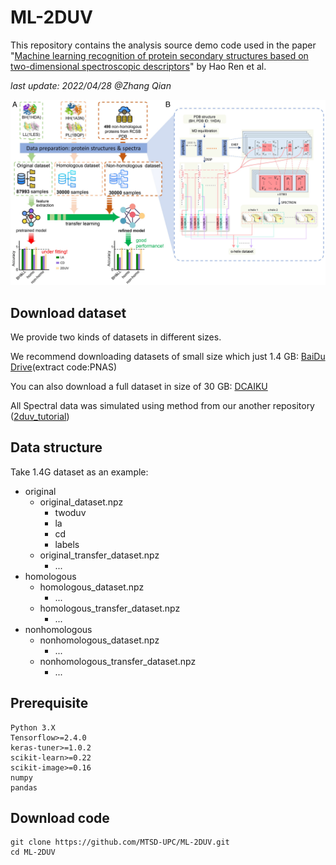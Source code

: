 # ML-2DUV

This repository contains the analysis source demo code used in the paper "[Machine learning recognition of protein secondary structures based on two-dimensional spectroscopic descriptors](https://www.pnas.org/doi/full/10.1073/pnas.2202713119)" by Hao Ren et al.

*last update: 2022/04/28 @Zhang Qian*

<img src="workflow.jpg"/>

## Download dataset
We provide two kinds of datasets in different sizes.

We recommend downloading datasets of small size which just 1.4 GB: [BaiDu Drive](https://pan.baidu.com/s/1VYTjBFhtAza4Jybajdkhsw?pwd=PNAS)(extract code:PNAS)

You can also download a full dataset in size of 30 GB: [DCAIKU](http://dcaiku.com:13000/)

All Spectral data was simulated using method from our another repository ([2duv_tutorial](https://github.com/MTSD-UPC/2duv_tutorial))
## Data structure

Take 1.4G dataset as an example:

- original
  - original_dataset.npz
    - twoduv
    - la
    - cd
    - labels
  - original_transfer_dataset.npz
    - ...
 - homologous
   - homologous_dataset.npz
     - ...
   - homologous_transfer_dataset.npz
     - ...
 - nonhomologous
   - nonhomologous_dataset.npz
     - ...
   - nonhomologous_transfer_dataset.npz
     - ...


## Prerequisite
```
Python 3.X
Tensorflow>=2.4.0
keras-tuner>=1.0.2
scikit-learn>=0.22
scikit-image>=0.16
numpy
pandas
```
## Download code
```shell
git clone https://github.com/MTSD-UPC/ML-2DUV.git
cd ML-2DUV
```


